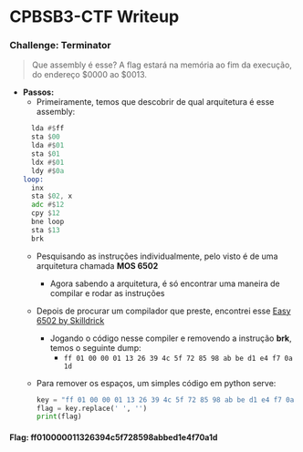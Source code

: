 # CPBSB3-CTF Writeup

### Challenge: Terminator

>Que assembly é esse?
>A flag estará na memória ao fim da execução, do endereço $0000 ao $0013.

- **Passos:**
	- Primeiramente, temos que descobrir de qual arquitetura é esse assembly:
	```asm
	  lda #$ff
	  sta $00
	  lda #$01
	  sta $01
	  ldx #$01
	  ldy #$0a
	loop:
	  inx
	  sta $02, x
	  adc #$12
	  cpy $12
	  bne loop
	  sta $13
	  brk
	```
	- Pesquisando as instruções individualmente, pelo visto é de uma arquitetura chamada **MOS 6502**
		- Agora sabendo a arquitetura, é só encontrar uma maneira de compilar e rodar as instruções
	- Depois de procurar um compilador que preste, encontrei esse [Easy 6502 by Skilldrick](https://skilldrick.github.io/easy6502/)
		- Jogando o código nesse compiler e removendo a instrução __brk__, temos o seguinte dump:
			- ``` ff 01 00 00 01 13 26 39 4c 5f 72 85 98 ab be d1 e4 f7 0a 1d ```

	- Para remover os espaços, um simples código em python serve:
		```python
		key = "ff 01 00 00 01 13 26 39 4c 5f 72 85 98 ab be d1 e4 f7 0a 1d"
		flag = key.replace(' ', '')
		print(flag)
		```


#### Flag: **ff010000011326394c5f728598abbed1e4f70a1d**
